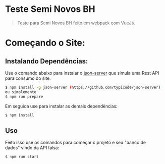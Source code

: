 # Teste Semi Novos BH

> Teste para Semi Novos BH feito em webpack com VueJs.

# Começando o Site:

## Instalando Dependências:

Use o comando abaixo para instalar o [json-server](https://github.com/typicode/json-server) que simula uma Rest API para consumo do site.

```bash
$ npm install -g json-server (https://github.com/typicode/json-server)
ou simplemente
$ npm run prepare
```

Em seguida use para instalar as demais dependências:

```bash
$ npm install
```

## Uso

Feito isso use os comandos para começar o projeto e seu "banco de dados" vindo da API falsa:

```bash
$ npm run start
```
